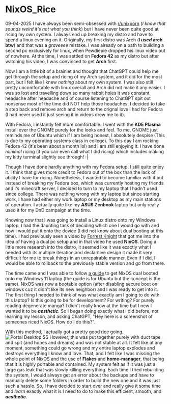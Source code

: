 # NixOS_Rice
09-04-2025
I have always been semi-obsessed with [r/unixporn](https://www.reddit.com/r/unixporn/) (_I know that sounds weird it's not what you think_) but I have never been quite good at ricing my own system. I always end up breaking my distro and have to spend a linux evening on it. Originally, my first distro was Arch (**I _used_ arch btw**) and that was a _graveeee_ mistake. I was already on a path to building a second pc exclusively for linux, when Pewdiepie dropped his linux video out of nowhere. At the time, I was settled on **Fedora 42** as my distro but after watching his video, I was convinced to get **Arch** first.

Now I am a little bit of a brainlet and thought that ChatGPT could help me get through the setup and ricing of my Arch system, and it did for the most part, but I felt like I knew _nothing_ about my own system. I was also still pretty uncomfortable with linux overall and Arch did not make it any easier. I was so lost and travelling down so many rabbit holes it was constant headache after headache and of course listening to ChatGPT spit out nonsense most of the time did NOT help those headaches. I decided to take a step back and remove arch and return to the orignal love I had for Fedora (I had never used it just seeing it in videos drew me to it).

With Fedora, I instantly felt more comfortable. I went with the **KDE Plasma** install over the GNOME purely for the looks and feel. To me, GNOME just reminds me of Ubuntu which if I am being honest, I absolutely despise (This is due to my operating systems class in college). To this day I am rocking Fedora 42 (it's been about a month lol) and I am still enjoying it. I have done _minimal_ ricing (if you can even call what I did ricing) which includes making my kitty terminal slightly see through! :|

Though I have done hardly anything with my Fedora setup, I still quite enjoy it. I think that gives more credit to Fedora out of the box than the lack of ability I have for ricing. Nonetheless, I wanted to become familiar with it but instead of breaking my Fedora box, which was currently hosting my friends and I's minecraft server, I decided to turn to my laptop that I hadn't used since college. There was nothing wrong with my laptop but since starting work, I have had either my work laptop or my desktop as my main stations of operation. I actually quite like my **ASUS Zenbook** laptop but only really used it for my DnD campaign at the time.

Knowing now that I was going to install a Linux distro onto my Windows laptop, I had the daunting task of deciding which one I would go with and how I would put it onto the device (I did not know about dual booting at this time). I had previously seen a video by [Forrest Knight](https://www.youtube.com/watch?v=fmFjV3_iIn0) that got me into the idea of having a dual pc setup and in that video he used **NixOS**. Doing a little more research into the distro, it seemed like it was exactly what I needed with its multiple iteration and declaritive design it made it very difficult for me to break things in an unrepairable manner. Even if I did, I would be able to rollback to the previously stable version and go from there.

The time came and I was able to follow [a guide](https://www.youtube.com/watch?v=qypfkDx\_Qnc) to get NixOS dual booted onto my Windows 11 laptop (the guide is for Ubuntu but the concept is the same). NixOS was now a bootable option (after disabling secure boot on windows cuz it didn't like its new neighbor) and I was ready to get into it. The first thing I needed to think of was what exactly am I going to do with this laptop? Is this going to be for development? For writing? For purely reading degenerate manga? I didn't really know at the time but I new I wanted it to be **_aesthetic_**. So I began doing exactly what I did before, not learning my lesson, and asking ChatGPT, "Hey here is a screenshot of someones riced NixOS. How do I do this?".

With this method, I actually got a pretty good rice going. ![Portal Desktop SS](/images/secluded-grove-pixel.png)
However, this was put together purely with duct tape and spit (and hopes and dreams) and was not stable at all. It felt like at any moment, something could go wrong and my entire laptop explodes and destroys everything I know and love. That, and I felt like I was missing the whole point of NixOS and the use of **Flakes** and **home-manager**, that being that it is highly portable and contained. My system felt as if it was just a large gas leak that was slowly killing everything. Each time I tried rebuilding the system, I would always get an error about the backups and have to manually delete some folders in order to build the new one and it was just such a hassle. So, I have decided to start over and really give it some time and _learn_ exactly what it is I need to do to make this efficient, smooth, and **_aesthetic_**. 

